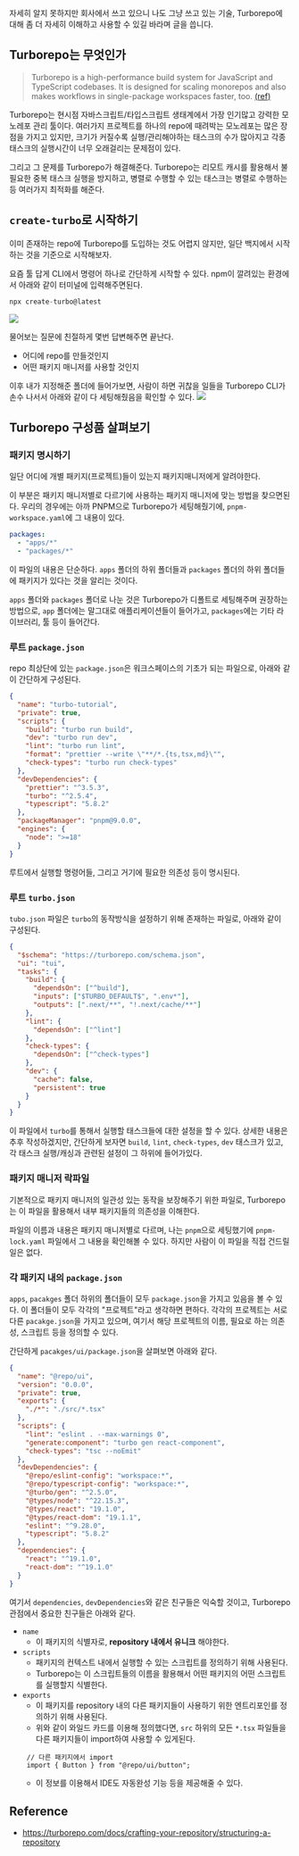 자세히 알지 못하지만 회사에서 쓰고 있으니 나도 그냥 쓰고 있는 기술, Turborepo에 대해 좀 더 자세히 이해하고 사용할 수 있길 바라며 글을 씁니다.

## Turborepo는 무엇인가

> Turborepo is a high-performance build system for JavaScript and TypeScript codebases. It is designed for scaling monorepos and also makes workflows in single-package workspaces faster, too.
[(ref)](https://turborepo.com/docs)

Turborepo는 현시점 자바스크립트/타입스크립트 생태계에서 가장 인기많고 강력한 모노레포 관리 툴이다. 여러가지 프로젝트를 하나의 repo에 때려박는 모노레포는 많은 장점을 가지고 있지만, 크기가 커질수록 실행/관리해야하는 태스크의 수가 많아지고 각종 태스크의 실행시간이 너무 오래걸리는 문제점이 있다.

그리고 그 문제를 Turborepo가 해결해준다. Turborepo는 리모트 캐시를 활용해서 불필요한 중복 태스크 실행을 방지하고, 병렬로 수행할 수 있는 태스크는 병렬로 수행하는 등 여러가지 최적화를 해준다.

## `create-turbo`로 시작하기
이미 존재하는 repo에 Turborepo를 도입하는 것도 어렵지 않지만, 일단 백지에서 시작하는 것을 기준으로 시작해보자.

요즘 툴 답게 CLI에서 명령어 하나로 간단하게 시작할 수 있다. npm이 깔려있는 환경에서 아래와 같이 터미널에 입력해주면된다.

```js
npx create-turbo@latest
```
![](https://velog.velcdn.com/images/mskwon/post/2989d782-8c8e-48d0-a28f-46ce2d389858/image.png)

물어보는 질문에 친절하게 몇번 답변해주면 끝난다.
- 어디에 repo를 만들것인지
- 어떤 패키지 매니저를 사용할 것인지

이후 내가 지정해준 폴더에 들어가보면, 사람이 하면 귀찮을 일들을 Turborepo CLI가 손수 나서서 아래와 같이 다 세팅해줬음을 확인할 수 있다.
![](https://velog.velcdn.com/images/mskwon/post/29bebfa3-07c7-4e76-90d8-b7ceb92b96a0/image.png)

## Turborepo 구성품 살펴보기
### 패키지 명시하기
일단 어디에 개별 패키지(프로젝트)들이 있는지 패키지매니저에게 알려야한다.

이 부분은 패키지 매니저별로 다르기에 사용하는 패키지 매니저에 맞는 방법을 찾으면된다. 우리의 경우에는 아까 PNPM으로 Turborepo가 세팅해줬기에, `pnpm-workspace.yaml`에 그 내용이 있다.

```yaml
packages:
  - "apps/*"
  - "packages/*"
```

이 파일의 내용은 단순하다. `apps` 폴더의 하위 폴더들과 `packages` 폴더의 하위 폴더들에 패키지가 있다는 것을 알리는 것이다.

`apps` 폴더와 `packages` 폴더로 나눈 것은 Turborepo가 디폴트로 세팅해주며 권장하는 방법으로, `app` 폴더에는 말그대로 애플리케이션들이 들어가고, `packages`에는 기타 라이브러리, 툴 등이 들어간다.

### 루트 `package.json`
repo 최상단에 있는 `package.json`은 워크스페이스의 기초가 되는 파일으로, 아래와 같이 간단하게 구성된다.

```json
{
  "name": "turbo-tutorial",
  "private": true,
  "scripts": {
    "build": "turbo run build",
    "dev": "turbo run dev",
    "lint": "turbo run lint",
    "format": "prettier --write \"**/*.{ts,tsx,md}\"",
    "check-types": "turbo run check-types"
  },
  "devDependencies": {
    "prettier": "^3.5.3",
    "turbo": "^2.5.4",
    "typescript": "5.8.2"
  },
  "packageManager": "pnpm@9.0.0",
  "engines": {
    "node": ">=18"
  }
}
```

루트에서 실행할 명령어들, 그리고 거기에 필요한 의존성 등이 명시된다.

### 루트 `turbo.json`
`tubo.json` 파일은 `turbo`의 동작방식을 설정하기 위해 존재하는 파일로, 아래와 같이 구성된다.

```json
{
  "$schema": "https://turborepo.com/schema.json",
  "ui": "tui",
  "tasks": {
    "build": {
      "dependsOn": ["^build"],
      "inputs": ["$TURBO_DEFAULT$", ".env*"],
      "outputs": [".next/**", "!.next/cache/**"]
    },
    "lint": {
      "dependsOn": ["^lint"]
    },
    "check-types": {
      "dependsOn": ["^check-types"]
    },
    "dev": {
      "cache": false,
      "persistent": true
    }
  }
}
```
이 파일에서 `turbo`를 통해서 실행할 태스크들에 대한 설정을 할 수 있다. 상세한 내용은 추후 작성하겠지만, 간단하게 보자면 `build`, `lint`, `check-types`, `dev` 태스크가 있고, 각 태스크 실행/캐싱과 관련된 설정이 그 하위에 들어가있다.

### 패키지 매니저 락파일
기본적으로 패키지 매니저의 일관성 있는 동작을 보장해주기 위한 파일로, Turborepo는 이 파일을 활용해서 내부 패키지들의 의존성을 이해한다.

파일의 이름과 내용은 패키지 매니저별로 다르며, 나는 `pnpm`으로 세팅했기에 `pnpm-lock.yaml` 파일에서 그 내용을 확인해볼 수 있다. 하지만 사람이 이 파일을 직접 건드릴 일은 없다.

### 각 패키지 내의 `package.json`
`apps`, `pacakges` 폴더 하위의 폴더들이 모두 `package.json`을 가지고 있음을 볼 수 있다. 이 폴더들이 모두 각각의 "프로젝트"라고 생각하면 편하다. 각각의 프로젝트는 서로다른 `pacakge.json`을 가지고 있으며, 여기서 해당 프로젝트의 이름, 필요로 하는 의존성, 스크립트 등을 정의할 수 있다.

간단하게 `pacakges/ui/package.json`을 살펴보면 아래와 같다.

```json
{
  "name": "@repo/ui",
  "version": "0.0.0",
  "private": true,
  "exports": {
    "./*": "./src/*.tsx"
  },
  "scripts": {
    "lint": "eslint . --max-warnings 0",
    "generate:component": "turbo gen react-component",
    "check-types": "tsc --noEmit"
  },
  "devDependencies": {
    "@repo/eslint-config": "workspace:*",
    "@repo/typescript-config": "workspace:*",
    "@turbo/gen": "^2.5.0",
    "@types/node": "^22.15.3",
    "@types/react": "19.1.0",
    "@types/react-dom": "19.1.1",
    "eslint": "^9.28.0",
    "typescript": "5.8.2"
  },
  "dependencies": {
    "react": "^19.1.0",
    "react-dom": "^19.1.0"
  }
}
```

여기서 `dependencies`, `devDependencies`와 같은 친구들은 익숙할 것이고, Turborepo 관점에서 중요한 친구들은 아래와 같다.
- `name`
  - 이 패키지의 식별자로, **repository 내에서 유니크** 해야한다.
- `scripts`
  - 패키지의 컨텍스트 내에서 실행할 수 있는 스크립트를 정의하기 위해 사용된다.
  - Turborepo는 이 스크립트들의 이름을 활용해서 어떤 패키지의 어떤 스크립트를 실행할지 식별한다.
- `exports`
  - 이 패키지를 repository 내의 다른 패키지들이 사용하기 위한 엔트리포인를 정의하기 위해 사용된다.
  - 위와 같이 와일드 카드를 이용해 정의했다면, `src` 하위의 모든 `*.tsx` 파일들을 다른 패키지들이 import하여 사용할 수 있게된다.
   ```tsx
	// 다른 패키지에서 import
	import { Button } from "@repo/ui/button";
	``` 
  - 이 정보를 이용해서 IDE도 자동완성 기능 등을 제공해줄 수 있다.

## Reference
- https://turborepo.com/docs/crafting-your-repository/structuring-a-repository